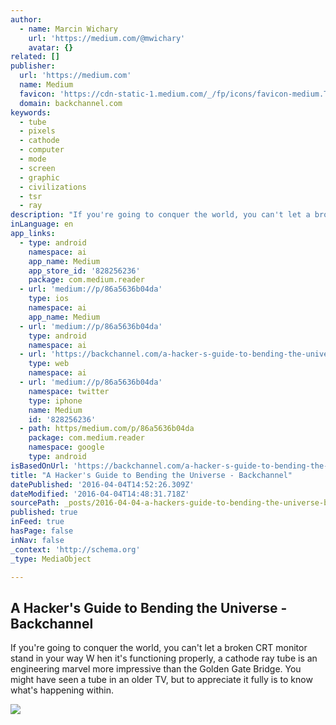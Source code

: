 ```yaml
---
author:
  - name: Marcin Wichary
    url: 'https://medium.com/@mwichary'
    avatar: {}
related: []
publisher:
  url: 'https://medium.com'
  name: Medium
  favicon: 'https://cdn-static-1.medium.com/_/fp/icons/favicon-medium.TAS6uQ-Y7kcKgi0xjcYHXw.ico'
  domain: backchannel.com
keywords:
  - tube
  - pixels
  - cathode
  - computer
  - mode
  - screen
  - graphic
  - civilizations
  - tsr
  - ray
description: "If you're going to conquer the world, you can't let a broken CRT monitor stand in your way W hen it's functioning properly, a cathode ray tube is an engineering marvel more impressive than the Golden Gate Bridge. You might have seen a tube in an older TV, but to appreciate it fully is to know what's happening within."
inLanguage: en
app_links:
  - type: android
    namespace: ai
    app_name: Medium
    app_store_id: '828256236'
    package: com.medium.reader
  - url: 'medium://p/86a5636b04da'
    type: ios
    namespace: ai
    app_name: Medium
  - url: 'medium://p/86a5636b04da'
    type: android
    namespace: ai
  - url: 'https://backchannel.com/a-hacker-s-guide-to-bending-the-universe-86a5636b04da'
    type: web
    namespace: ai
  - url: 'medium://p/86a5636b04da'
    namespace: twitter
    type: iphone
    name: Medium
    id: '828256236'
  - path: https/medium.com/p/86a5636b04da
    package: com.medium.reader
    namespace: google
    type: android
isBasedOnUrl: 'https://backchannel.com/a-hacker-s-guide-to-bending-the-universe-86a5636b04da#.wgrhd56m4'
title: "A Hacker's Guide to Bending the Universe - Backchannel"
datePublished: '2016-04-04T14:52:26.309Z'
dateModified: '2016-04-04T14:48:31.718Z'
sourcePath: _posts/2016-04-04-a-hackers-guide-to-bending-the-universe-backchannel.md
published: true
inFeed: true
hasPage: false
inNav: false
_context: 'http://schema.org'
_type: MediaObject

---
```

<article style=""><h1>A Hacker's Guide to Bending the Universe - Backchannel</h1><p>If you're going to conquer the world, you can't let a broken CRT monitor stand in your way W hen it's functioning properly, a cathode ray tube is an engineering marvel more impressive than the Golden Gate Bridge. You might have seen a tube in an older TV, but to appreciate it fully is to know what's happening within.</p><img src="https://cdn-images-1.medium.com/max/800/1*iLFX204DWcFS3KXZW1EF4w.jpeg" /></article>